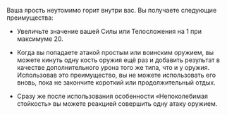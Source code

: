 Ваша ярость неутомимо горит внутри вас. Вы получаете следующие преимущества:





- Увеличьте значение вашей Силы или Телосложения на 1 при максимуме 20.

- Когда вы попадаете атакой простым или воинским оружием, вы можете кинуть одну кость оружия ещё раз и добавить результат в качестве дополнительного урона того же типа, что и у оружия. Использовав это преимущество, вы не можете использовать его вновь, пока не закончите короткий или продолжительный отдых.

- Сразу же после использования особенности «Непоколебимая стойкость» вы можете реакцией совершить одну атаку оружием.

